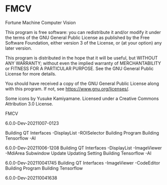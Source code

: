 # FMCV
Fortune Machine Computer Vision

This program is free software: you can redistribute it and/or modify
it under the terms of the GNU General Public License as published by
the Free Software Foundation, either version 3 of the License, or
(at your option) any later version.

This program is distributed in the hope that it will be useful,
but WITHOUT ANY WARRANTY; without even the implied warranty of
MERCHANTABILITY or FITNESS FOR A PARTICULAR PURPOSE.  See the
GNU General Public License for more details.

You should have received a copy of the GNU General Public License
along with this program.  If not, see <https://www.gnu.org/licenses/>.

Some icons by Yusuke Kamiyamane. Licensed under a Creative Commons Attribution 3.0 License.

FMCV

6.0.0-Dev-20211007-0123

Building QT Interfaces
-DisplayList
-ROISelector
Building Program
Building Tensorflow
-AI

6.0.0-Dev-20211006-1208
Building QT Interfaces
-DisplayList
-ImageViewer
-MdiArea Subwindow Update
Updating Setting
Building Tensorflow
-AI

6.0.0-Dev-202110041745
Building QT Interfaces
-ImageViewer
-CodeEditor
Building Program
Building Tensorflow

6.0.0-Dev-202110041638
